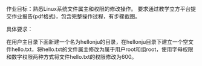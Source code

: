 作业目标：熟悉Linux系统文件属主和权限的修改操作。
要求通过教学立方平台提交作业报告(pdf格式)，包含完整操作过程，有步骤截图。

具体要求：

在用户主目录下面新建一个名为hellonju的目录，在hellonju目录下建立一个空文件hello.txt，将hello.txt的文件属主修改为属于用户root和组root，使用字母权限和数字权限两种方式将文件hello.txt的权限修改为600。